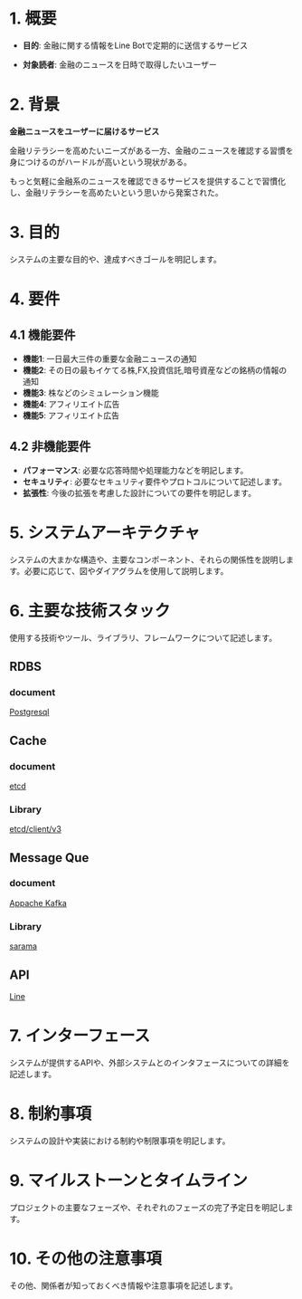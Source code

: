 # 1. 概要

- **目的**: 金融に関する情報をLine Botで定期的に送信するサービス

- **対象読者**: 金融のニュースを日時で取得したいユーザー

# 2. 背景

**金融ニュースをユーザーに届けるサービス**

金融リテラシーを高めたいニーズがある一方、金融のニュースを確認する習慣を身につけるのがハードルが高いという現状がある。

もっと気軽に金融系のニュースを確認できるサービスを提供することで習慣化し、金融リテラシーを高めたいという思いから発案された。

# 3. 目的

システムの主要な目的や、達成すべきゴールを明記します。

# 4. 要件

## 4.1 機能要件

- **機能1**: 一日最大三件の重要な金融ニュースの通知
- **機能2**: その日の最もイケてる株,FX,投資信託,暗号資産などの銘柄の情報の通知
- **機能3**: 株などのシミュレーション機能
- **機能4**: アフィリエイト広告
- **機能5**: アフィリエイト広告

## 4.2 非機能要件

- **パフォーマンス**: 必要な応答時間や処理能力などを明記します。
- **セキュリティ**: 必要なセキュリティ要件やプロトコルについて記述します。
- **拡張性**: 今後の拡張を考慮した設計についての要件を明記します。

# 5. システムアーキテクチャ

システムの大まかな構造や、主要なコンポーネント、それらの関係性を説明します。必要に応じて、図やダイアグラムを使用して説明します。

# 6. 主要な技術スタック

使用する技術やツール、ライブラリ、フレームワークについて記述します。

## RDBS

### document

[Postgresql](https://www.postgresql.org/)

## Cache

### document

[etcd](https://etcd.io/)

### Library

[etcd/client/v3](https://github.com/etcd-io/etcd/tree/main/client/v3)

## Message Que

### document

[Appache Kafka](https://kafka.apache.org/)

### Library

[sarama](https://github.com/IBM/sarama)

## API

[Line](https://developers.line.biz/ja/docs/messaging-api/building-bot/)

# 7. インターフェース


システムが提供するAPIや、外部システムとのインタフェースについての詳細を記述します。

# 8. 制約事項

システムの設計や実装における制約や制限事項を明記します。

# 9. マイルストーンとタイムライン

プロジェクトの主要なフェーズや、それぞれのフェーズの完了予定日を明記します。

# 10. その他の注意事項

その他、関係者が知っておくべき情報や注意事項を記述します。

